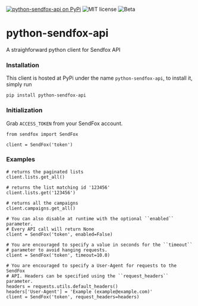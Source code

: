 [![python-sendfox-api on PyPi](https://img.shields.io/pypi/v/python-sendfox-api)](https://pypi.org/project/python-sendfox-api/)
![MIT license](https://img.shields.io/pypi/l/python-sendfox-api)
![Beta](https://img.shields.io/pypi/status/python-sendfox-api)


# python-sendfox-api
A straighforward python client for Sendfox API

### Installation

This client is hosted at PyPi under the name `python-sendfox-api`, to install
it, simply run

`pip install python-sendfox-api`

### Initialization

Grab `ACCESS_TOKEN` from your SendFox account.

    from sendfox import SendFox

    client = SendFox('token')


### Examples

    # returns the paginated lists
    client.lists.get_all()

    # returns the list matching id '123456'
    client.lists.get('123456')

    # returns all the campaigns
    client.campaigns.get_all()

    # You can also disable at runtime with the optional ``enabled`` parameter.
    # Every API call will return None
    client = SendFox('token', enabled=False)

    # You are encouraged to specify a value in seconds for the ``timeout``
    # parameter to avoid hanging requests.
    client = SendFox('token', timeout=10.0)

    # You are encouraged to specify a User-Agent for requests to the SendFox
    # API. Headers can be specified using the ``request_headers`` parameter.
    headers = requests.utils.default_headers()
    headers['User-Agent'] = 'Example (example@example.com)'
    client = SendFox('token', request_headers=headers)
